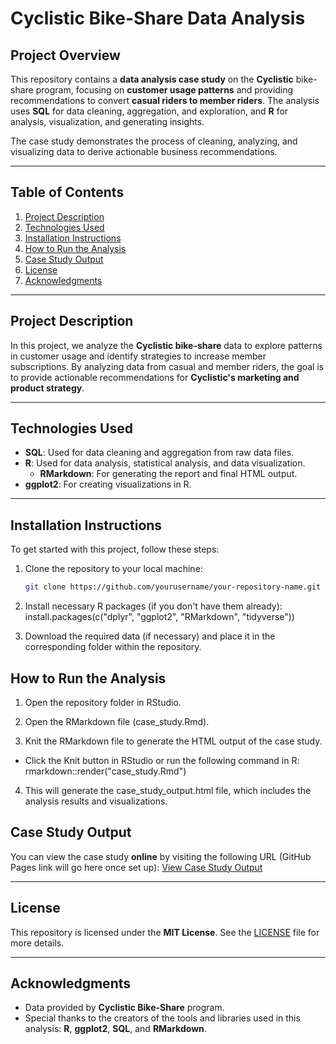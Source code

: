 # Cyclistic Bike-Share Data Analysis

## Project Overview
This repository contains a **data analysis case study** on the **Cyclistic** bike-share program, focusing on **customer usage patterns** and providing recommendations to convert **casual riders to member riders**. The analysis uses **SQL** for data cleaning, aggregation, and exploration, and **R** for analysis, visualization, and generating insights.

The case study demonstrates the process of cleaning, analyzing, and visualizing data to derive actionable business recommendations.

---

## Table of Contents
1. [Project Description](#project-description)
2. [Technologies Used](#technologies-used)
3. [Installation Instructions](#installation-instructions)
4. [How to Run the Analysis](#how-to-run-the-analysis)
5. [Case Study Output](#case-study-output)
6. [License](#license)
7. [Acknowledgments](#acknowledgments)

---

## Project Description
In this project, we analyze the **Cyclistic bike-share** data to explore patterns in customer usage and identify strategies to increase member subscriptions. By analyzing data from casual and member riders, the goal is to provide actionable recommendations for **Cyclistic's marketing and product strategy**.

---

## Technologies Used
- **SQL**: Used for data cleaning and aggregation from raw data files.
- **R**: Used for data analysis, statistical analysis, and data visualization.
  - **RMarkdown**: For generating the report and final HTML output.
- **ggplot2**: For creating visualizations in R.

---

## Installation Instructions
To get started with this project, follow these steps:

1. Clone the repository to your local machine:
   ```bash
   git clone https://github.com/yourusername/your-repository-name.git
   
2. Install necessary R packages (if you don't have them already):
   install.packages(c("dplyr", "ggplot2", "RMarkdown", "tidyverse"))
   
3. Download the required data (if necessary) and place it in the corresponding folder within the repository.

## How to Run the Analysis
1. Open the repository folder in RStudio.

2. Open the RMarkdown file (case_study.Rmd).

3. Knit the RMarkdown file to generate the HTML output of the case study.

- Click the Knit button in RStudio or run the following command in R:
  rmarkdown::render("case_study.Rmd")
  
4. This will generate the case_study_output.html file, which includes the analysis results and visualizations.
   
## Case Study Output
You can view the case study **online** by visiting the following URL (GitHub Pages link will go here once set up):
[View Case Study Output](https://yourusername.github.io/your-repository-name/case_study_output.html)

---

## License
This repository is licensed under the **MIT License**. See the [LICENSE](LICENSE) file for more details.

---

## Acknowledgments
- Data provided by **Cyclistic Bike-Share** program.
- Special thanks to the creators of the tools and libraries used in this analysis: **R**, **ggplot2**, **SQL**, and **RMarkdown**.
